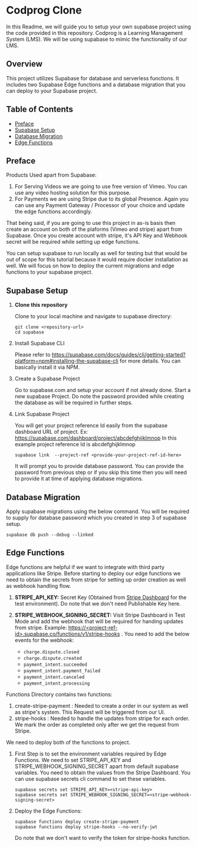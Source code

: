 # Codprog Clone

In this Readme, we will guide you to setup your own supabase project using the
code provided in this repository. Codprog is a Learning Management System (LMS).
We will be using supabase to mimic the functionality of our LMS.

## Overview

This project utilizes Supabase for database and serverless functions. It
includes two Supabase Edge functions and a database migration that you can
deploy to your Supabase project.

## Table of Contents

- [Preface](#Preface)
- [Supabase Setup](#supabase-setup)
- [Database Migration](#database-migration)
- [Edge Functions](#edge-functions)

## Preface

Products Used apart from Supabase:

1. For Serving Videos we are going to use free version of Vimeo. You can use any
   video hosting solution for this purpose.
2. For Payments we are using Stripe due to its global Presence. Again you can
   use any Payment Gateway / Processor of your choice and update the edge
   functions accordingly.

That being said, if you are going to use this project in as-is basis then create
an account on both of the plaforms (Vimeo and stripe) apart from Supabase. Once
you create account with stripe, it's API Key and Webhook secret will be required
while setting up edge functions.

You can setup supabase to run locally as well for testing but that would be out
of scope for this tutorial because it would require docker installation as well.
We will focus on how to deploy the current migrations and edge functions to your
supabase project.

## Supabase Setup

1. **Clone this repository**

   Clone to your local machine and navigate to supabase directory:

   ```shell
   git clone <repository-url>
   cd supabase
   ```

2. Install Supabase CLI

   Please refer to
   https://supabase.com/docs/guides/cli/getting-started?platform=npm#installing-the-supabase-cli
   for more details. You can basically install it via NPM.

3. Create a Supabase Project

   Go to supabase.com and setup your account if not already done. Start a new
   supabase Project. Do note the password provided while creating the database
   as will be required in further steps.

4. Link Supabase Project

   You will get your project reference Id easily from the supabase dashboard URL
   of project. Ex: https://supabase.com/dashboard/project/abcdefghijklmnop In
   this example project reference Id is abcdefghijklmnop

   ```shell
   supabase link  --project-ref <provide-your-project-ref-id-here>
   ```

   It will prompt you to provide database password. You can provide the password
   from previous step or if you skip this time then you will need to provide it
   at time of applying database migrations.

## Database Migration

Apply supabase migrations using the below command. You will be required to
supply for database password which you created in step 3 of supabase setup.

```shell
supabase db push --debug --linked
```

## Edge Functions

Edge functions are helpful if we want to integrate with third party applications
like Stripe. Before starting to deploy our edge functions we need to obtain the
secrets from stripe for setting up order creation as well as webhook handling
flow.

1. **STRIPE_API_KEY:** Secret Key (Obtained from
   [Stripe Dashboard](https://dashboard.stripe.com/test/apikeys) for the test
   environment). Do note that we don't need Publishable Key here.

2. **STRIPE_WEBHOOK_SIGNING_SECRET:** Visit Stripe Dashboard in Test Mode and
   add the webhook that will be required for handing updates from stripe.
   Example:
   [https://&lt;project-ref-id&gt;.supabase.co/functions/v1/stripe-hooks](https://<project-ref-id>.supabase.co/functions/v1/stripe-hooks)
   . You need to add the below events for the webhook:
   - `charge.dispute.closed`
   - `charge.dispute.created`
   - `payment_intent.succeeded`
   - `payment_intent.payment_failed`
   - `payment_intent.canceled`
   - `payment_intent.processing`

Functions Directory contains two functions:

1. create-stripe-payment : Needed to create a order in our system as well as
   stripe's system. This Request will be triggered from our UI.
2. stripe-hooks : Needed to handle the updates from stripe for each order. We
   mark the order as completed only after we get the request from Stripe.

We need to deploy both of the functions to project.

1. First Step is to set the environment variables required by Edge Functions. We
   need to set STRIPE_API_KEY and STRIPE_WEBHOOK_SIGNING_SECRET apart from
   default supabase variables. You need to obtain the values from the Stripe
   Dashboard. You can use supabase secrets cli command to set these variables.

   ```shell
   supabase secrets set STRIPE_API_KEY=<stripe-api-key>
   supabase secrets set STRIPE_WEBHOOK_SIGNING_SECRET=<stripe-webhook-signing-secret>
   ```

2. Deploy the Edge Functions:
   ```shell
   supabase functions deploy create-stripe-payment
   supabase functions deploy stripe-hooks --no-verify-jwt
   ```
   Do note that we don't want to verify the token for stripe-hooks function.
